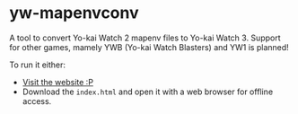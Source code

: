 # yw-mapenvconv
A tool to convert Yo-kai Watch 2 mapenv files to Yo-kai Watch 3. Support for other games, mamely YWB (Yo-kai Watch Blasters) and YW1 is planned!

To run it either:
* [Visit the website :P](http://n123git.github.io/yw-mapenvconv)
* Download the `index.html` and open it with a web browser for offline access.
